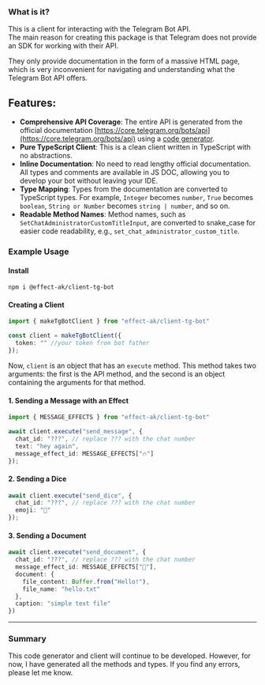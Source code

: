 ### What is it?

This is a client for interacting with the Telegram Bot API.  
The main reason for creating this package is that Telegram does not provide an SDK for working with their API.

They only provide documentation in the form of a massive HTML page, which is very inconvenient for navigating and understanding what the Telegram Bot API offers.

## Features:
- **Comprehensive API Coverage**: The entire API is generated from the official documentation [https://core.telegram.org/bots/api](https://core.telegram.org/bots/api) using a [code generator](../../codegen/tg-bot/package.json).
- **Pure TypeScript Client**: This is a clean client written in TypeScript with no abstractions.
- **Inline Documentation**: No need to read lengthy official documentation. All types and comments are available in JS DOC, allowing you to develop your bot without leaving your IDE.
- **Type Mapping**: Types from the documentation are converted to TypeScript types. For example, `Integer` becomes `number`, `True` becomes `boolean`, `String or Number` becomes `string | number`, and so on.
- **Readable Method Names**: Method names, such as `SetChatAdministratorCustomTitleInput`, are converted to snake_case for easier code readability, e.g., `set_chat_administrator_custom_title`.

### Example Usage

#### Install

`npm i @effect-ak/client-tg-bot`

#### Creating a Client

```typescript
import { makeTgBotClient } from "effect-ak/client-tg-bot"

const client = makeTgBotClient({
  token: "" //your token from bot father
});
```

Now, `client` is an object that has an `execute` method. This method takes two arguments: the first is the API method, and the second is an object containing the arguments for that method.

#### 1. Sending a Message with an Effect

```typescript
import { MESSAGE_EFFECTS } from "effect-ak/client-tg-bot"

await client.execute("send_message", {
  chat_id: "???", // replace ??? with the chat number
  text: "hey again",
  message_effect_id: MESSAGE_EFFECTS["🔥"]
});
```

#### 2. Sending a Dice

```typescript
await client.execute("send_dice", {
  chat_id: "???", // replace ??? with the chat number
  emoji: "🎲"
});
```

#### 3. Sending a Document

```typescript
await client.execute("send_document", {
  chat_id: "???", // replace ??? with the chat number
  message_effect_id: MESSAGE_EFFECTS["🎉"],
  document: {
    file_content: Buffer.from("Hello!"),
    file_name: "hello.txt"
  },
  caption: "simple text file"
})
```

---

### Summary

This code generator and client will continue to be developed. However, for now, I have generated all the methods and types. If you find any errors, please let me know.